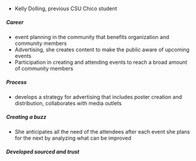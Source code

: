 - Kelly Dolling, previous CSU Chico student
##### Career
- event planning in the community that benefits organization and community members
- Advertising, she creates content to make the public aware of upcoming events
- Participation in creating and attending events to reach a broad amount of community members

##### Process
- develops a strategy for advertising that includes poster creation and distribution, collaborates with media outlets
##### Creating a buzz
- She anticipates all the need of the attendees after each event she plans for the next by analyzing what can be improved
##### Developed sourced and trust
